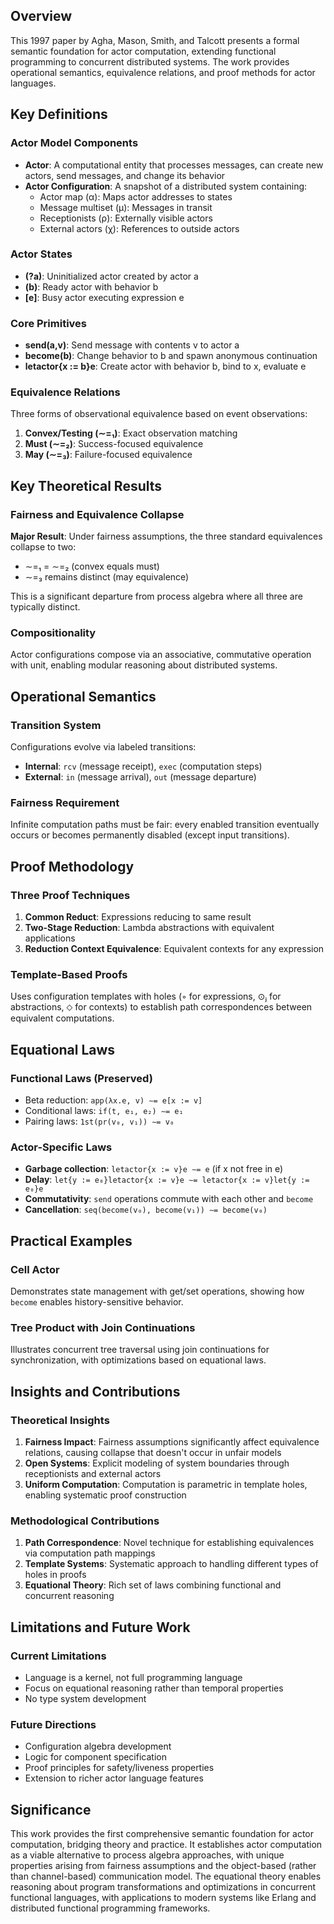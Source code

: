## Overview
This 1997 paper by Agha, Mason, Smith, and Talcott presents a formal semantic foundation for actor computation, extending functional programming to concurrent distributed systems. The work provides operational semantics, equivalence relations, and proof methods for actor languages.

## Key Definitions

### Actor Model Components
- **Actor**: A computational entity that processes messages, can create new actors, send messages, and change its behavior
- **Actor Configuration**: A snapshot of a distributed system containing:
  - Actor map (α): Maps actor addresses to states
  - Message multiset (μ): Messages in transit
  - Receptionists (ρ): Externally visible actors
  - External actors (χ): References to outside actors

### Actor States
- **(?a)**: Uninitialized actor created by actor a
- **(b)**: Ready actor with behavior b
- **[e]**: Busy actor executing expression e

### Core Primitives
- **send(a,v)**: Send message with contents v to actor a
- **become(b)**: Change behavior to b and spawn anonymous continuation
- **letactor{x := b}e**: Create actor with behavior b, bind to x, evaluate e

### Equivalence Relations
Three forms of observational equivalence based on event observations:
1. **Convex/Testing (∼=₁)**: Exact observation matching
2. **Must (∼=₂)**: Success-focused equivalence  
3. **May (∼=₃)**: Failure-focused equivalence

## Key Theoretical Results

### Fairness and Equivalence Collapse
**Major Result**: Under fairness assumptions, the three standard equivalences collapse to two:
- ∼=₁ = ∼=₂ (convex equals must)
- ∼=₃ remains distinct (may equivalence)

This is a significant departure from process algebra where all three are typically distinct.

### Compositionality
Actor configurations compose via an associative, commutative operation with unit, enabling modular reasoning about distributed systems.

## Operational Semantics

### Transition System
Configurations evolve via labeled transitions:
- **Internal**: `rcv` (message receipt), `exec` (computation steps)
- **External**: `in` (message arrival), `out` (message departure)

### Fairness Requirement
Infinite computation paths must be fair: every enabled transition eventually occurs or becomes permanently disabled (except input transitions).

## Proof Methodology

### Three Proof Techniques
1. **Common Reduct**: Expressions reducing to same result
2. **Two-Stage Reduction**: Lambda abstractions with equivalent applications
3. **Reduction Context Equivalence**: Equivalent contexts for any expression

### Template-Based Proofs
Uses configuration templates with holes (◦ for expressions, ⊙ⱼ for abstractions, ⬦ for contexts) to establish path correspondences between equivalent computations.

## Equational Laws

### Functional Laws (Preserved)
- Beta reduction: `app(λx.e, v) ∼= e[x := v]`
- Conditional laws: `if(t, e₁, e₂) ∼= e₁`
- Pairing laws: `1st(pr(v₀, v₁)) ∼= v₀`

### Actor-Specific Laws
- **Garbage collection**: `letactor{x := v}e ∼= e` (if x not free in e)
- **Delay**: `let{y := e₀}letactor{x := v}e ∼= letactor{x := v}let{y := e₀}e`
- **Commutativity**: `send` operations commute with each other and `become`
- **Cancellation**: `seq(become(v₀), become(v₁)) ∼= become(v₀)`

## Practical Examples

### Cell Actor
Demonstrates state management with get/set operations, showing how `become` enables history-sensitive behavior.

### Tree Product with Join Continuations
Illustrates concurrent tree traversal using join continuations for synchronization, with optimizations based on equational laws.

## Insights and Contributions

### Theoretical Insights
1. **Fairness Impact**: Fairness assumptions significantly affect equivalence relations, causing collapse that doesn't occur in unfair models
2. **Open Systems**: Explicit modeling of system boundaries through receptionists and external actors
3. **Uniform Computation**: Computation is parametric in template holes, enabling systematic proof construction

### Methodological Contributions
1. **Path Correspondence**: Novel technique for establishing equivalences via computation path mappings
2. **Template Systems**: Systematic approach to handling different types of holes in proofs
3. **Equational Theory**: Rich set of laws combining functional and concurrent reasoning

## Limitations and Future Work

### Current Limitations
- Language is a kernel, not full programming language
- Focus on equational reasoning rather than temporal properties
- No type system development

### Future Directions
- Configuration algebra development
- Logic for component specification
- Proof principles for safety/liveness properties
- Extension to richer actor language features

## Significance

This work provides the first comprehensive semantic foundation for actor computation, bridging theory and practice. It establishes actor computation as a viable alternative to process algebra approaches, with unique properties arising from fairness assumptions and the object-based (rather than channel-based) communication model. The equational theory enables reasoning about program transformations and optimizations in concurrent functional languages, with applications to modern systems like Erlang and distributed functional programming frameworks.
